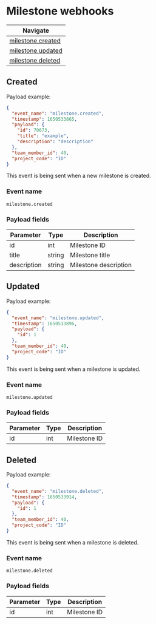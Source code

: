 # Milestone webhooks

| Navigate |
| - |
| [milestone.created](#created) |
| [milestone.updated](#updated) |
| [milestone.deleted](#deleted) |

## Created

Payload example:

```json
{
  "event_name": "milestone.created",
  "timestamp": 1650533865,
  "payload": {
    "id": 70673,
    "title": "example",
    "description": "description"
  },
  "team_member_id": 40,
  "project_code": "ID"
}
```

This event is being sent when a new milestone is created.

### Event name

`milestone.created`

### Payload fields

| Parameter   | Type   | Description           |
|-------------|--------|-----------------------|
| id          | int    | Milestone ID          |
| title       | string | Milestone title       |
| description | string | Milestone description |

## Updated

Payload example:

```json
{
  "event_name": "milestone.updated",
  "timestamp": 1650533896,
  "payload": {
    "id": 1
  },
  "team_member_id": 40,
  "project_code": "ID"
}
```

This event is being sent when a milestone is updated.

### Event name

`milestone.updated`

### Payload fields

| Parameter | Type | Description  |
|-----------|------|--------------|
| id        | int  | Milestone ID |

## Deleted

Payload example:

```json
{
  "event_name": "milestone.deleted",
  "timestamp": 1650533914,
  "payload": {
    "id": 1
  },
  "team_member_id": 40,
  "project_code": "ID"
}
```

This event is being sent when a milestone is deleted.

### Event name

`milestone.deleted`

### Payload fields

| Parameter | Type | Description  |
|-----------|------|--------------|
| id        | int  | Milestone ID |
